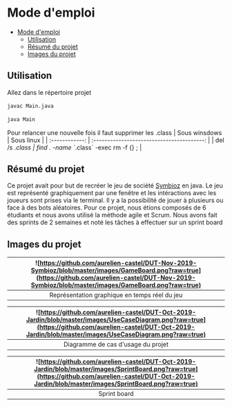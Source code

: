 # Mode d'emploi
- [Mode d'emploi](#mode-demploi)
  - [Utilisation](#utilisation)
  - [Résumé du projet](#r%c3%a9sum%c3%a9-du-projet)
  - [Images du projet](#images-du-projet)

## Utilisation
Allez dans le répertoire projet<br /> 
```bash
javac Main.java 
```
```bash
java Main
```
Pour relancer une nouvelle fois il faut supprimer les .class
| Sous winsdows  |                 Sous linux                 |
| :------------: | :----------------------------------------: |
| del /s *.class | find . -name \`*.class\` -exec rm -f {} \; |

## Résumé du projet
Ce projet avait pour but de recréer le jeu de société [Symbioz](https://www.trictrac.net/jeu-de-societe/symbioz) en java. Le jeu est représenté graphiquement par une fenêtre et les intéractions avec les joueurs sont prises via le terminal. Il y a la possibilité de jouer à plusieurs ou face à des bots aléatoires. Pour ce projet, nous étions composés de 6 étudiants et nous avons utilisé la méthode agile et Scrum. Nous avons fait des sprints de 2 semaines et noté les tâches à effectuer sur un sprint board

## Images du projet
| ![https://github.com/aurelien-castel/DUT-Nov-2019-Symbioz/blob/master/images/GameBoard.png?raw=true](https://github.com/aurelien-castel/DUT-Nov-2019-Symbioz/blob/master/images/GameBoard.png?raw=true) | 
|:--:| 
| Représentation graphique en temps réel du jeu |

| ![https://github.com/aurelien-castel/DUT-Oct-2019-Jardin/blob/master/images/UseCaseDiagram.png?raw=true](https://github.com/aurelien-castel/DUT-Oct-2019-Jardin/blob/master/images/UseCaseDiagram.png?raw=true) | 
|:--:| 
| Diagramme de cas d'usage du projet |

| ![https://github.com/aurelien-castel/DUT-Oct-2019-Jardin/blob/master/images/SprintBoard.png?raw=true](https://github.com/aurelien-castel/DUT-Oct-2019-Jardin/blob/master/images/SprintBoard.png?raw=true) | 
|:--:| 
| Sprint board |